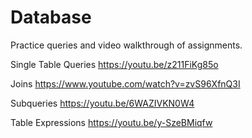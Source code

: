 # Database
Practice queries and video walkthrough of assignments.

Single Table Queries
https://youtu.be/z211FiKg85o

Joins
https://www.youtube.com/watch?v=zvS96XfnQ3I

Subqueries
https://youtu.be/6WAZIVKN0W4

Table Expressions
https://youtu.be/y-SzeBMiqfw
